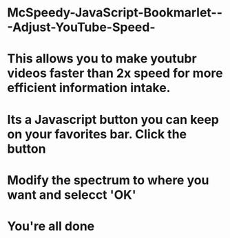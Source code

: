 # McSpeedy-JavaScript-Bookmarlet---Adjust-YouTube-Speed-
# This allows you to make youtubr videos faster than 2x speed for more efficient information intake. 
# Its a Javascript button you can keep on your favorites bar. Click the button
# Modify the spectrum to where you want and selecct 'OK'
# You're all done
